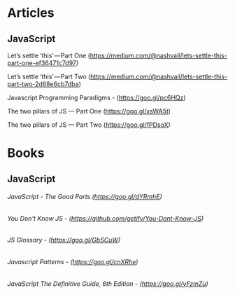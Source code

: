 # Articles
## JavaScript

 Let’s settle ‘this’ — Part One (https://medium.com/@nashvail/lets-settle-this-part-one-ef36471c7d97)

 Let’s settle ‘this’ — Part Two (https://medium.com/@nashvail/lets-settle-this-part-two-2d68e6cb7dba)
 
 Javascript Programming Paradigms - (https://goo.gl/pc6HQz)
 
 The two pillars of JS — Part One (https://goo.gl/xsWA5t)
 
  The two pillars of JS — Part Two (https://goo.gl/fPDsoX)

# Books
## JavaScript

###### JavaScript - The Good Parts (https://goo.gl/dYRmhE)
###### You Don't Know JS - (https://github.com/getify/You-Dont-Know-JS)
###### JS Glossary - (https://goo.gl/GbSCuW)
###### Javascript Patterns - (https://goo.gl/cnXRhe)
###### JavaScript The Definitive Guide, 6th Edition - (https://goo.gl/yFzmZu)

